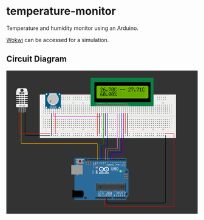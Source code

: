 # temperature-monitor
Temperature and humidity monitor using an Arduino.

[Wokwi](https://wokwi.com/projects/360114684636930049) can be accessed for a simulation.

## Circuit Diagram
![Circuit Diagram](imgs/temperature_sensor_arduino.png "Circuit Diagram")
